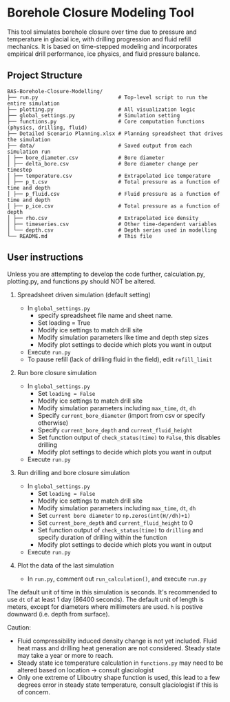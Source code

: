 # Borehole Closure Modeling Tool

This tool simulates borehole closure over time due to pressure and temperature in glacial ice, with drilling progression and fluid refill mechanics. It is based on time-stepped modeling and incorporates empirical drill performance, ice physics, and fluid pressure balance.

## Project Structure
```
BAS-Borehole-Closure-Modelling/
├── run.py                          # Top-level script to run the entire simulation
├── plotting.py                     # All visualization logic
├── global_settings.py              # Simulation setting
├── functions.py                    # Core computation functions (physics, drilling, fluid)
├── Detailed Scenario Planning.xlsx # Planning spreadsheet that drives the simulation
├── data/                           # Saved output from each simulation run
│ ├── bore_diameter.csv             # Bore diameter
│ ├── delta_bore.csv                # Bore diameter change per timestep
│ ├── temperature.csv               # Extrapolated ice temperature
│ ├── p_t.csv                       # Total pressure as a function of time and depth
│ ├── p_fluid.csv                   # Fluid pressure as a function of time and depth
│ ├── p_ice.csv                     # Total pressure as a function of depth
│ ├── rho.csv                       # Extrapolated ice density
│ ├── timeseries.csv                # Other time-dependent variables
│ └── depth.csv                     # Depth series used in modelling
└── README.md                       # This file
```

## User instructions
Unless you are attempting to develop the code further, calculation.py, plotting.py, and functions.py should NOT be altered. 
1. Spreadsheet driven simulation (default setting)
    - In ```global_settings.py```
        - specify spreadsheet file name and sheet name. 
        - Set loading = True
        - Modify ice settings to match drill site 
        - Modify simulation parameters like time and depth step sizes
        - Modify plot settings to decide which plots you want in output
    - Execute ```run.py```
    - To pause refill (lack of drilling fluid in the field), edit ```refill_limit```

2. Run bore closure simulation
    - In ```global_settings.py```
        - Set ```loading = False```
        - Modify ice settings to match drill site 
        - Modify simulation parameters including ```max_time```, ```dt```, ```dh```
        - Specify ```current_bore_diameter``` (import from csv or specify otherwise)
        - Specify ```current_bore_depth``` and ```current_fluid_height```
        - Set function output of ```check_status(time)``` to ```False```, this disables drilling
        - Modify plot settings to decide which plots you want in output
    - Execute ```run.py```

3. Run drilling and bore closure simulation
    - In ```global_settings.py```
        - Set ```loading = False```
        - Modify ice settings to match drill site 
        - Modify simulation parameters including ```max_time```, ```dt```, ```dh```
        - Set ```current bore diameter``` to ```np.zeros(int(H//dh)+1)```
        - Set ```current_bore_depth``` and ```current_fluid_height``` to 0
        - Set function output of ```check_status(time)``` to ```drilling``` and specify duration of drilling within the function
        - Modify plot settings to decide which plots you want in output
    - Execute ```run.py```
    
4. Plot the data of the last simulation
    - In ```run.py```, comment out ```run_calculation()```, and execute ```run.py```

The default unit of time in this simulation is seconds. It's recommended to use ```dt``` of at least 1 day (86400 seconds). The default unit of length is meters, except for diameters where millimeters are used. ```h``` is postive downward (i.e. depth from surface). 

Caution: 
- Fluid compressibility induced density change is not yet included. Fluid heat mass and drilling heat generation are not considered. Steady state may take a year or more to reach. 
- Steady state ice temperature calculation in ```functions.py``` may need to be altered based on location -> consult glaciologist
- Only one extreme of Lliboutry shape function is used, this lead to a few degrees error in steady state temperature, consult glaciologist if this is of concern. 